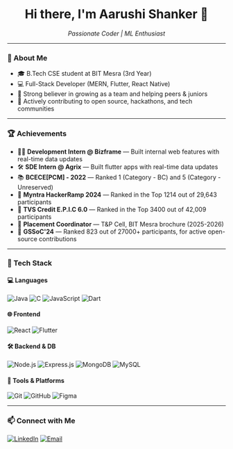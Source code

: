 <!---
aarushi-shanker/aarushi-shanker is a ✨ special ✨ repository because its `README.md` (this file) appears on your GitHub profile.
You can click the Preview link to take a look at your changes.
--->

<h1 align="center">Hi there, I'm Aarushi Shanker 👋</h1>
<p align="center">
  <i>Passionate Coder | ML Enthusiast</i>
</p>

---

### 🚀 About Me

- 🎓 B.Tech CSE student at BIT Mesra (3rd Year)
- 💻 Full-Stack Developer (MERN, Flutter, React Native)
- 🤝 Strong believer in growing as a team and helping peers & juniors
- 🎯 Actively contributing to open source, hackathons, and tech communities

---

### 🏆 Achievements

- 🧑‍💻 **Development Intern @ Bizframe** — Built internal web features with real-time data updates
- 🛠️ **SDE Intern @ Agrix** — Built flutter apps with real-time data updates
- 📚 **BCECE[PCM] - 2022** — Ranked 1 (Category - BC) and 5 (Category - Unreserved)
- 📢 **Myntra HackerRamp 2024** — Ranked in the Top 1214 out of 29,643 participants
- 📖 **TVS Credit E.P.I.C 6.0** — Ranked in the Top 3400 out of 42,009 participants
- 📄 **Placement Coordinator** — T&P Cell, BIT Mesra brochure (2025-2026)
- 🥇 **GSSoC'24** — Ranked 823 out of 27000+ participants, for active open-source contributions
  
---

### 🔧 Tech Stack

#### 💻 Languages
![Java](https://img.shields.io/badge/-Java-007396?style=flat-square&logo=java)
![C](https://img.shields.io/badge/-C-00599C?style=flat-square&logo=c)
![JavaScript](https://img.shields.io/badge/-JavaScript-F7DF1E?style=flat-square&logo=javascript)
![Dart](https://img.shields.io/badge/-Dart-0175C2?style=flat-square&logo=dart)

#### 🌐 Frontend
![React](https://img.shields.io/badge/-React-61DAFB?style=flat-square&logo=react)
![Flutter](https://img.shields.io/badge/-Flutter-02569B?style=flat-square&logo=flutter)

#### 🛠️ Backend & DB
![Node.js](https://img.shields.io/badge/-Node.js-339933?style=flat-square&logo=node.js)
![Express.js](https://img.shields.io/badge/-Express.js-000000?style=flat-square&logo=express)
![MongoDB](https://img.shields.io/badge/-MongoDB-4EA94B?style=flat-square&logo=mongodb)
![MySQL](https://img.shields.io/badge/-MySQL-4479A1?style=flat-square&logo=mysql)

#### 🧰 Tools & Platforms
![Git](https://img.shields.io/badge/-Git-F05032?style=flat-square&logo=git)
![GitHub](https://img.shields.io/badge/-GitHub-181717?style=flat-square&logo=github)
![Figma](https://img.shields.io/badge/-Figma-F24E1E?style=flat-square&logo=figma)

---

### 📫 Connect with Me

[![LinkedIn](https://img.shields.io/badge/-LinkedIn-0077B5?style=flat-square&logo=linkedin)](https://www.linkedin.com/in/aarushi-shanker-9aa723261/)
[![Email](https://img.shields.io/badge/-Email-D14836?style=flat-square&logo=gmail)](mailto:aarushishanker810@gmail.com)
